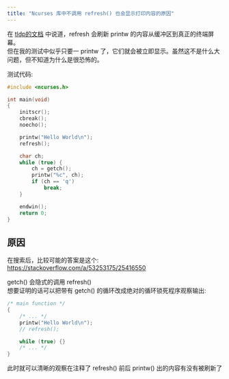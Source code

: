 ```yaml
---
title: "Ncurses 库中不调用 refresh() 也会显示打印内容的原因"
---
```


在 [tldp的文档](https://tldp.org/HOWTO/NCURSES-Programming-HOWTO/helloworld.html) 中说道，refresh 会刷新 printw 的内容从缓冲区到真正的终端屏幕。\
但在我的测试中似乎只要一 printw 了，它们就会被立即显示。虽然这不是什么大问题，但不知道为什么是很恐怖的。

测试代码:

```c
#include <ncurses.h>

int main(void)
{
    initscr();
    cbreak();
    noecho();

    printw("Hello World\n");
    refresh();

    char ch;
    while (true) {
        ch = getch();
        printw("%c", ch);
        if (ch == 'q')
            break;
    }

    endwin();
    return 0;
}
```

## 原因

在搜索后，比较可能的答案是这个:\
<https://stackoverflow.com/a/53253175/25416550>

getch() 会隐式的调用 refresh()\
想要证明的话可以把带有 getch() 的循环改成绝对的循环锁死程序观察输出:

```c
/* main function */
{
    /* ... */
    printw("Hello World\n");
    // refresh();

    while (true) {}
    /* ... */
}
```

此时就可以清晰的观察在注释了 refresh() 前后 printw() 出的内容有没有被刷新了
